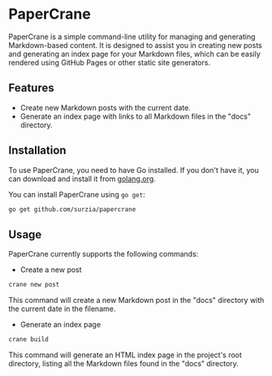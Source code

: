 # PaperCrane

PaperCrane is a simple command-line utility for managing and generating Markdown-based content. It is designed to assist you in creating new posts and generating an index page for your Markdown files, which can be easily rendered using GitHub Pages or other static site generators.

## Features

- Create new Markdown posts with the current date.
- Generate an index page with links to all Markdown files in the "docs" directory.

## Installation

To use PaperCrane, you need to have Go installed. If you don't have it, you can download and install it from [golang.org](https://golang.org/).

You can install PaperCrane using `go get`:

```sh
go get github.com/surzia/papercrane
```

## Usage

PaperCrane currently supports the following commands:

- Create a new post

```sh
crane new post
```

This command will create a new Markdown post in the "docs" directory with the current date in the filename.

- Generate an index page

```sh
crane build
```

This command will generate an HTML index page in the project's root directory, listing all the Markdown files found in the "docs" directory.
